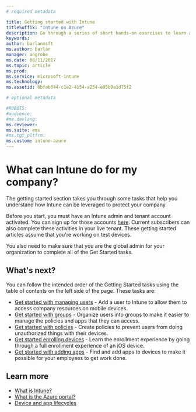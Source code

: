 ```yaml
---
# required metadata

title: Getting started with Intune
titleSuffix: "Intune on Azure"
description: Go through a series of short hands-on exercises to learn about Intune.
keywords:
author: barlanmsft
ms.author: barlan
manager: angrobe
ms.date: 08/11/2017
ms.topic: article
ms.prod:
ms.service: microsoft-intune
ms.technology:
ms.assetid: 6bfab644-c1e2-4154-a254-e95b9a1d75f2

# optional metadata

#ROBOTS:
#audience:
#ms.devlang:
ms.reviewer:
ms.suite: ems
#ms.tgt_pltfrm:
ms.custom: intune-azure
---
```


# What can Intune do for my company?


The getting started section takes you through some tasks that help you understand how Intune can be leveraged to protect your company.

Before you start, you must have an Intune admin and tenant account activated. You can sign up for those accounts [here](https://portal.office.com/Signup/Signup.aspx?OfferId=40BE278A-DFD1-470a-9EF7-9F2596EA7FF9&dl=INTUNE_A&ali=1#0%20). Current subscribers can also complete these activities in your live tenant. These getting started articles assume that you're working on test devices.

You also need to make sure that you are the global admin for your organization to complete all of the Get Started tasks.

## What's next?

You can follow the intended order of the Getting Started tasks using the table of contents on the left side of the page. These tasks are:

* [Get started with managing users](get-started-users.md) - Add a user to Intune to allow them to access company resources on mobile devices.
* [Get started with groups](get-started-groups.md) - Organize users into groups to make it easier to manage the policies and apps that they can access.
* [Get started with policies](get-started-policies.md) - Create policies to prevent users from doing unauthorized things with their devices.
* [Get started enrolling devices](get-started-enroll.md) - Learn the enrollment experience by going through a full enrollment experience of an iOS device.
* [Get started with adding apps](get-started-apps.md) - Find and add apps to devices to make it possible for your employees to get work done.

## Learn more

* [What is Intune?](introduction-intune.md)
* [What is the Azure portal?](what-is-intune.md)
* [Device and app lifecycles](introduction-device-app-lifecycles.md)
